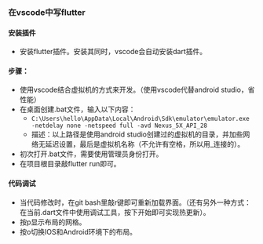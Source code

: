 ### 在vscode中写flutter

#### 安装插件
 - 安装flutter插件。安装其同时，vscode会自动安装dart插件。

#### 步骤：
  - 使用vscode结合虚拟机的方式来开发。（使用vscode代替android studio，省性能）
  - 在桌面创建.bat文件，输入以下内容：
    + `C:\Users\hello\AppData\Local\Android\Sdk\emulator\emulator.exe -netdelay none -netspeed full -avd Nexus_5X_API_28`
    + 描述：以上路径是使用android studio创建过的虚拟机的目录，并加些网络无延迟设置，最后是虚拟机名称（不允许有空格，所以用_连接的）。
  - 初次打开.bat文件，需要使用管理员身份打开。
  - 在项目根目录敲flutter run即可。

#### 代码调试
  - 当代码修改时，在git bash里敲r键即可重新加载界面。（还有另外一种方式：在当前.dart文件中使用调试工具，按下开始即可实现热更新）。
  - 按p显示布局的网格。
  - 按o切换IOS和Android环境下的布局。
